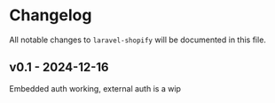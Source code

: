 # Changelog

All notable changes to `laravel-shopify` will be documented in this file.

## v0.1 - 2024-12-16

Embedded auth working, external auth is a wip
